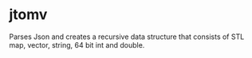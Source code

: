 jtomv
=====

Parses Json and creates a recursive data structure that consists of STL map, vector, string, 64 bit int and double.
